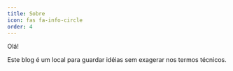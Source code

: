```yaml
---
title: Sobre
icon: fas fa-info-circle
order: 4
---
```


Olá!

Este blog é um local para guardar idéias sem exagerar nos termos técnicos.
